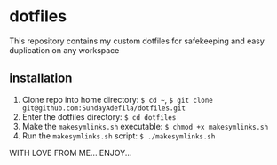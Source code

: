 # dotfiles

This repository contains my custom dotfiles for safekeeping and easy duplication on any workspace

## installation

 1. Clone repo into home directory: `$ cd ~`, `$ git clone git@github.com:SundayAdefila/dotfiles.git`
 2. Enter the dotfiles directory: `$ cd dotfiles`
 3. Make the `makesymlinks.sh` executable: `$ chmod +x makesymlinks.sh`
 4. Run the `makesymlinks.sh` script: `$ ./makesymlinks.sh`

WITH LOVE FROM ME... ENJOY...
